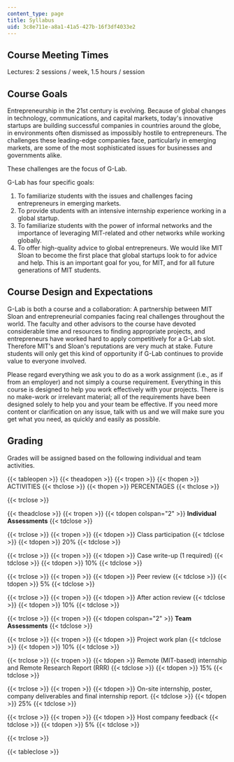 ```yaml
---
content_type: page
title: Syllabus
uid: 3c8e711e-a8a1-41a5-427b-16f3df4033e2
---
```


Course Meeting Times
--------------------

Lectures: 2 sessions / week, 1.5 hours / session

Course Goals
------------

Entrepreneurship in the 21st century is evolving. Because of global changes in technology, communications, and capital markets, today's innovative startups are building successful companies in countries around the globe, in environments often dismissed as impossibly hostile to entrepreneurs. The challenges these leading-edge companies face, particularly in emerging markets, are some of the most sophisticated issues for businesses and governments alike.

These challenges are the focus of G-Lab.

G-Lab has four specific goals:

1.  To familiarize students with the issues and challenges facing entrepreneurs in emerging markets.
2.  To provide students with an intensive internship experience working in a global startup.
3.  To familiarize students with the power of informal networks and the importance of leveraging MIT-related and other networks while working globally.
4.  To offer high-quality advice to global entrepreneurs. We would like MIT Sloan to become the first place that global startups look to for advice and help. This is an important goal for you, for MIT, and for all future generations of MIT students.

Course Design and Expectations
------------------------------

G-Lab is both a course and a collaboration: A partnership between MIT Sloan and entrepreneurial companies facing real challenges throughout the world. The faculty and other advisors to the course have devoted considerable time and resources to finding appropriate projects, and entrepreneurs have worked hard to apply competitively for a G-Lab slot. Therefore MIT's and Sloan's reputations are very much at stake. Future students will only get this kind of opportunity if G-Lab continues to provide value to everyone involved.

Please regard everything we ask you to do as a work assignment (i.e., as if from an employer) and not simply a course requirement. Everything in this course is designed to help you work effectively with your projects. There is no make-work or irrelevant material; all of the requirements have been designed solely to help you and your team be effective. If you need more content or clarification on any issue, talk with us and we will make sure you get what you need, as quickly and easily as possible.

Grading
-------

Grades will be assigned based on the following individual and team activities.

{{< tableopen >}}
{{< theadopen >}}
{{< tropen >}}
{{< thopen >}}
ACTIVITIES
{{< thclose >}}
{{< thopen >}}
PERCENTAGES
{{< thclose >}}

{{< trclose >}}

{{< theadclose >}}
{{< tropen >}}
{{< tdopen colspan="2" >}}
**Individual Assessments**
{{< tdclose >}}

{{< trclose >}}
{{< tropen >}}
{{< tdopen >}}
Class participation
{{< tdclose >}}
{{< tdopen >}}
20%
{{< tdclose >}}

{{< trclose >}}
{{< tropen >}}
{{< tdopen >}}
Case write-up (1 required)
{{< tdclose >}}
{{< tdopen >}}
10%
{{< tdclose >}}

{{< trclose >}}
{{< tropen >}}
{{< tdopen >}}
Peer review
{{< tdclose >}}
{{< tdopen >}}
5%
{{< tdclose >}}

{{< trclose >}}
{{< tropen >}}
{{< tdopen >}}
After action review
{{< tdclose >}}
{{< tdopen >}}
10%
{{< tdclose >}}

{{< trclose >}}
{{< tropen >}}
{{< tdopen colspan="2" >}}
**Team Assessments**
{{< tdclose >}}

{{< trclose >}}
{{< tropen >}}
{{< tdopen >}}
Project work plan
{{< tdclose >}}
{{< tdopen >}}
10%
{{< tdclose >}}

{{< trclose >}}
{{< tropen >}}
{{< tdopen >}}
Remote (MIT-based) internship and Remote Research Report (RRR)
{{< tdclose >}}
{{< tdopen >}}
15%
{{< tdclose >}}

{{< trclose >}}
{{< tropen >}}
{{< tdopen >}}
On-site internship, poster, company deliverables and final internship report.
{{< tdclose >}}
{{< tdopen >}}
25%
{{< tdclose >}}

{{< trclose >}}
{{< tropen >}}
{{< tdopen >}}
Host company feedback
{{< tdclose >}}
{{< tdopen >}}
5%
{{< tdclose >}}

{{< trclose >}}

{{< tableclose >}}